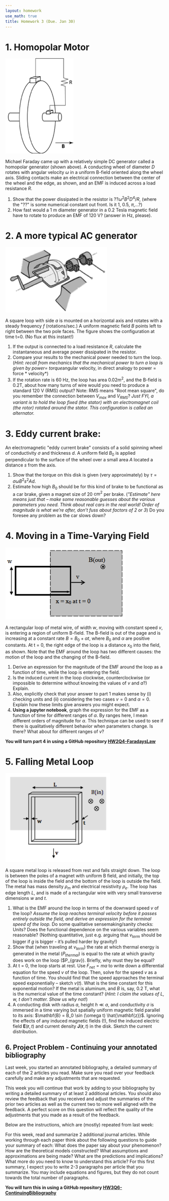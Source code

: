 ```yaml
---
layout: homework
use_math: true
title: Homework 3 (Due. Jan 30)
---
```


# 1. Homopolar Motor

![homopolar][homopolar]

[homopolar]: ./images/hw3/homopolar_motor.png

Michael Faraday came up with a relatively simple DC generator called a homopolar generator (shown above).  A conducting wheel of diameter $D$ rotates with angular velocity $\omega$ in a uniform B-field oriented along the wheel axis.  Sliding contacts make an electrical connection between the center of the wheel and the edge, as shown, and an EMF is induced across a load resistance $R$.
1. Show that the power dissipated in the resistor is $??\omega^2B^2D^4/R$, (where the "??" is some numerical constant out front. Is it 1, 0.5, $\pi$,...?)
2. How fast would a 1 m diameter generator in a 0.2 Tesla magnetic field have to rotate to produce an EMF of 120 V?  (answer in Hz, please).

# 2. A more typical AC generator

![AC][AC]

[AC]: ./images/hw3/AC_generator.png

A square loop with side $a$ is mounted on a horizontal axis and rotates with a steady frequency $f$ (rotations/sec.) A uniform magnetic field $B$ points left to right between the two pole faces.  The figure shows the configuration at time t=0. (No flux at this instant!)  
1. If the output is connected to a load resistance $R$, calculate the instantaneous and average power dissipated in the resistor.
2. Compare your results to the mechanical power needed to turn the loop. (*Hint: recall from mechanics that the mechanical power to turn a loop is given by power= torque*angular velocity, in direct analogy to power = force * velocity*)
3.  If the rotation rate is 60 Hz, the loop has area 0.02$\mathrm{m}^2$, and the B-field is 0.2T, about how many turns of wire would you need to produce a standard 120 V (RMS) output? Note: RMS means "Root mean square", do you remember the connection between $V_{max}$ and $V_{RMS}$?  *Just FYI, a variant is to hold the loop fixed (the stator) with an electromagnet coil (the rotor) rotated around the stator. This configuration is called an alternator.*

# 3. Eddy current brake:  

An electromagnetic "eddy current brake" consists of a solid spinning wheel of conductivity $\sigma$ and thickness $d$.  A uniform field $B_0$ is applied perpendicular to the surface of the wheel over a small area $A$ located a distance $s$ from the axis.

1. Show that the torque on this disk is given (very approximately) by $\tau = \sigma \omega B^2 s^2 A d$.
2. Estimate how high $B_0$ should be for this kind of brake to be functional as a car brake, given a magnet size of 20 $\mathrm{cm}^2$ per brake.  (*"Estimate" here means just that – make some reasonable guesses about the various parameters you need. Think about real cars in the real world! Order of magnitude is what we’re after, don’t fuss about factors of 2 or 3*) Do you foresee any problem as the car slows down?

# 4. Moving in a Time-Varying Field

![fl][fl]

[fl]: ./images/hw3/moving_loop.png

A rectangular loop of metal wire, of width $w$, moving with constant speed $v$, is entering a region of uniform B-field. The B-field is out of the page and is increasing at a constant rate $B=B_0 + \alpha t$, where $B_0$ and $\alpha$ are positive constants.  At t = 0, the right edge of the loop is a distance $x_0$ into the field, as shown. Note that the EMF around the loop has two different causes: the motion of the loop and the changing of the B-field.

1. Derive an expression for the magnitude of the EMF around the loop as a function of time, while the loop is entering the field.
2. Is the induced current in the loop clockwise, counterclockwise (or impossible to determine without knowing the values of $v$ and $a$?) Explain.
3. Also, explicitly check that your answer to part 1 makes sense by (i) checking units and (ii) considering the two cases $v = 0$ and  $\alpha = 0$.  Explain how these limits give answers you might expect.
4. **Using a jupyter notebook**, graph the expression for the EMF as a function of time for different ranges of $\alpha$. By ranges here, I mean different orders of magnitude for $\alpha$. This technique can be used to see if there is qualitatively different behavior when parameters change. Is there? What about for different ranges of $v$?

**You will turn part 4 in using a GitHub repository [HW2Q4-FaradaysLaw](https://classroom.github.com/assignment-invitations/d75c29ae801d023e1dbe4ba2938aad54)**

# 5. Falling Metal Loop

![loop][loop]

[loop]: ./images/hw3/square_loop_falling.png


A square metal loop is released from rest and falls straight down.  The loop is between the poles of a magnet with uniform B field, and initially, the top of the loop is inside the field and the bottom of the loop is outside the field.  The metal has mass density $\rho_m$ and electrical resistivity $\rho_e$. The loop has edge length $L$, and is made of a rectangular wire with very small transverse dimensions $w$ and $t$.

1. What is the EMF around the loop in terms of the downward speed $v$ of the loop?  *Assume the loop reaches terminal velocity before it passes entirely outside the field, and derive an expression for the terminal speed of the loop.* Do some qualitative sensemaking/sanity checks: Units? Does the functional dependence on the various variables seem reasonable? (Nothing quantitative, just e.g. arguing that $v_{term}$ should be bigger if $g$ is bigger -  it’s pulled harder by gravity!)
2. Show that (when traveling at $v_{term}$) the rate at which thermal energy is generated in the metal ($P_{thermal}$) is equal to the rate at which gravity does work on the loop ($P_{grav}).  Briefly, why must they be equal?
3. At t = 0, the loop starts at rest.  Use $F_{net} = ma$ to write down a differential equation for the speed $v$ of the loop. Then, solve for the speed $v$ as a function of time.  You should find that the speed approaches the terminal speed exponentially – sketch $v(t)$.  What is the time constant for this exponential motion? If the metal is aluminum, and $B$ is, say, 0.2 T, what is the numerical value of the time constant? (*Hint: I claim the values of L, w, t don’t matter. Show us why not!*)
4. A conducting disk with radius $a$, height $h \ll a$, and conductivity $\sigma$ is immersed in a time varying but spatially uniform magnetic field parallel to its axis: $\mathbf{B} = B_0 \sin (\omega t) \hat{\mathbf{z}}$. Ignoring the effects of any induced magnetic fields (!), find the induced electric field $\mathbf{E}(\mathbf{r},t)$ and current density $\mathbf{J}(\mathbf{r},t)$ in the disk. Sketch the current distribution.

## 6. Project Problem - Continuing your annotated bibliography
Last week, you started an annotated bibliography, a detailed summary of each of the 2 articles you read. Make sure you read over your feedback carefully and make any adjustments that are requested.

This week you will continue that work by adding to your bibliography by writing a detailed summary of at least 2 additional articles. You should also review the feedback that you received and adjust the summaries of the prior two articles as well as the current two to more well aligned with the feedback. A perfect score on this question will reflect the quality of the adjustments that you made as a result of the feedback.

Below are the instructions, which are (mostly) repeated from last week:

For this week, read and summarize 2 additional journal articles. While working through each paper think about the following questions to guide your summary of each: What does the paper say about your phenomenon? How are the theoretical models constructed? What assumptions and approximations are being made? What are the predictions and implications? What more do you need to know to understand this article? For this first summary, I expect you to write 2-3 paragraphs per article that you summarize. You may include equations and figures, but they do not count towards the total number of paragraphs.

**You will turn this in using a GitHub repository [HW3Q6-ContinuingBibliography](https://classroom.github.com/assignment-invitations/eec00b7fcd8888f040ba3f78a580088a)**
